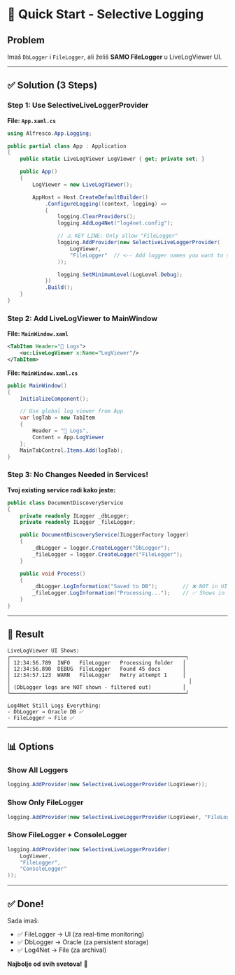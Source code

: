 # 🚀 Quick Start - Selective Logging

## Problem
Imaš `DbLogger` i `FileLogger`, ali želiš **SAMO FileLogger** u LiveLogViewer UI.

---

## ✅ Solution (3 Steps)

### Step 1: Use SelectiveLiveLoggerProvider

**File: `App.xaml.cs`**

```csharp
using Alfresco.App.Logging;

public partial class App : Application
{
    public static LiveLogViewer LogViewer { get; private set; }

    public App()
    {
        LogViewer = new LiveLogViewer();

        AppHost = Host.CreateDefaultBuilder()
            .ConfigureLogging((context, logging) =>
            {
                logging.ClearProviders();
                logging.AddLog4Net("log4net.config");

                // ⚠️ KEY LINE: Only allow "FileLogger"
                logging.AddProvider(new SelectiveLiveLoggerProvider(
                    LogViewer,
                    "FileLogger"  // <-- Add logger names you want to show
                ));

                logging.SetMinimumLevel(LogLevel.Debug);
            })
            .Build();
    }
}
```

### Step 2: Add LiveLogViewer to MainWindow

**File: `MainWindow.xaml`**

```xml
<TabItem Header="📝 Logs">
    <uc:LiveLogViewer x:Name="LogViewer"/>
</TabItem>
```

**File: `MainWindow.xaml.cs`**

```csharp
public MainWindow()
{
    InitializeComponent();

    // Use global log viewer from App
    var logTab = new TabItem
    {
        Header = "📝 Logs",
        Content = App.LogViewer
    };
    MainTabControl.Items.Add(logTab);
}
```

### Step 3: No Changes Needed in Services!

**Tvoj existing service radi kako jeste:**

```csharp
public class DocumentDiscoveryService
{
    private readonly ILogger _dbLogger;
    private readonly ILogger _fileLogger;

    public DocumentDiscoveryService(ILoggerFactory logger)
    {
        _dbLogger = logger.CreateLogger("DbLogger");
        _fileLogger = logger.CreateLogger("FileLogger");
    }

    public void Process()
    {
        _dbLogger.LogInformation("Saved to DB");        // ❌ NOT in UI
        _fileLogger.LogInformation("Processing...");    // ✅ Shows in UI
    }
}
```

---

## 🎯 Result

```
LiveLogViewer UI Shows:
┌────────────────────────────────────────────────────────┐
│ 12:34:56.789  INFO   FileLogger   Processing folder   │
│ 12:34:56.890  DEBUG  FileLogger   Found 45 docs       │
│ 12:34:57.123  WARN   FileLogger   Retry attempt 1     │
│                                                         │
│ (DbLogger logs are NOT shown - filtered out)          │
└────────────────────────────────────────────────────────┘

Log4Net Still Logs Everything:
- DbLogger → Oracle DB ✅
- FileLogger → File ✅
```

---

## 📊 Options

### Show All Loggers
```csharp
logging.AddProvider(new SelectiveLiveLoggerProvider(LogViewer));
```

### Show Only FileLogger
```csharp
logging.AddProvider(new SelectiveLiveLoggerProvider(LogViewer, "FileLogger"));
```

### Show FileLogger + ConsoleLogger
```csharp
logging.AddProvider(new SelectiveLiveLoggerProvider(
    LogViewer,
    "FileLogger",
    "ConsoleLogger"
));
```

---

## ✅ Done!

Sada imaš:
- ✅ FileLogger → UI (za real-time monitoring)
- ✅ DbLogger → Oracle (za persistent storage)
- ✅ Log4Net → File (za archival)

**Najbolje od svih svetova!** 🎉
